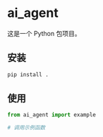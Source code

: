 # ai_agent

这是一个 Python 包项目。

## 安装
```bash
pip install .
```

## 使用
```python
from ai_agent import example

# 调用示例函数
```